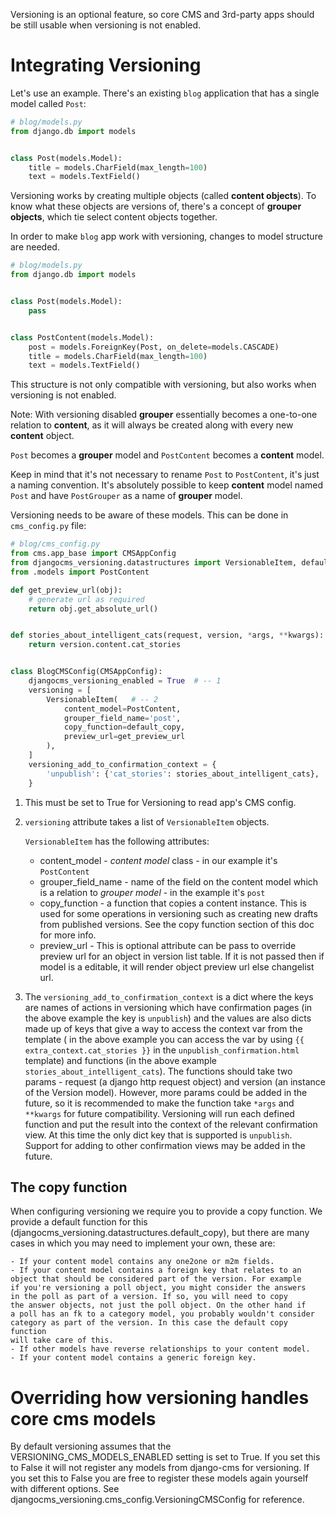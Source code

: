 Versioning is an optional feature, so core CMS and 3rd-party apps
should be still usable when versioning is not enabled.

# Integrating Versioning

Let's use an example. There's an existing `blog` application
that has a single model called `Post`:

```python
# blog/models.py
from django.db import models


class Post(models.Model):
    title = models.CharField(max_length=100)
    text = models.TextField()
```

Versioning works by creating multiple objects (called **content objects**).
To know what these objects are versions of, there's a concept of **grouper objects**,
which tie select content objects together.

In order to make `blog` app work with versioning, changes to model structure are needed.

```python
# blog/models.py
from django.db import models


class Post(models.Model):
    pass


class PostContent(models.Model):
    post = models.ForeignKey(Post, on_delete=models.CASCADE)
    title = models.CharField(max_length=100)
    text = models.TextField()
```

This structure is not only compatible with versioning,
but also works when versioning is not enabled.

Note: With versioning disabled **grouper** essentially becomes a one-to-one
relation to **content**, as it will always be created along with
every new **content** object.

`Post` becomes a **grouper** model and `PostContent` becomes a **content** model.

Keep in mind that it's not necessary to rename `Post` to `PostContent`,
it's just a naming convention. It's absolutely possible to keep **content** model
named `Post` and have `PostGrouper` as a name of **grouper** model.

Versioning needs to be aware of these models. This can be done in `cms_config.py` file:

```python
# blog/cms_config.py
from cms.app_base import CMSAppConfig
from djangocms_versioning.datastructures import VersionableItem, default_copy
from .models import PostContent

def get_preview_url(obj):
    # generate url as required
    return obj.get_absolute_url()


def stories_about_intelligent_cats(request, version, *args, **kwargs):
    return version.content.cat_stories


class BlogCMSConfig(CMSAppConfig):
    djangocms_versioning_enabled = True  # -- 1
    versioning = [
        VersionableItem(   # -- 2
            content_model=PostContent,
            grouper_field_name='post',
            copy_function=default_copy,
            preview_url=get_preview_url
        ),
    ]
    versioning_add_to_confirmation_context = {
        'unpublish': {'cat_stories': stories_about_intelligent_cats},
    }
```

1. This must be set to True for Versioning to read app's CMS config.
2. `versioning` attribute takes a list of `VersionableItem` objects.

    `VersionableItem` has the following attributes:

    - content_model - *content model* class - in our example it's `PostContent`
    - grouper_field_name - name of the field on the content model which is
    a relation to *grouper model* - in the example it's `post`
    - copy_function - a function that copies a content instance. This is
    used for some operations in versioning such as creating new drafts
    from published versions. See the copy function section of this doc for more info.
    - preview_url - This is optional attribute can be pass to override preview url for an object in version list
    table. If it is not passed then if model is a editable, it will render object preview url else
    changelist url.
3. The `versioning_add_to_confirmation_context` is a dict where the keys are
   names of actions in versioning which have confirmation pages (in the
   above example the key is `unpublish`) and the values are also dicts made up
   of keys that give a way to access the context var from the template (
   in the above example you can access the var by using `{{ extra_context.cat_stories }}`
   in the `unpublish_confirmation.html` template) and functions (in
   the above example `stories_about_intelligent_cats`).
   The functions should take two params - request (a django http request object)
   and version (an instance of the Version model). However, more params
   could be added in the future, so it is recommended to make the function
   take `*args` and `**kwargs` for future compatibility.
   Versioning will run each defined function and put the result
   into the context of the relevant confirmation view.
   At this time the only dict key that is supported is `unpublish`.
   Support for adding to other confirmation views may be added in the future.


## The copy function
When configuring versioning we require you to provide a copy function.
We provide a default function for this (djangocms_versioning.datastructures.default_copy),
but there are many cases in which you may need to implement your own, these are:

    - If your content model contains any one2one or m2m fields.
    - If your content model contains a foreign key that relates to an
    object that should be considered part of the version. For example
    if you're versioning a poll object, you might consider the answers
    in the poll as part of a version. If so, you will need to copy
    the answer objects, not just the poll object. On the other hand if
    a poll has an fk to a category model, you probably wouldn't consider
    category as part of the version. In this case the default copy function
    will take care of this.
    - If other models have reverse relationships to your content model.
    - If your content model contains a generic foreign key.


# Overriding how versioning handles core cms models
By default versioning assumes that the VERSIONING_CMS_MODELS_ENABLED setting
is set to True. If you set this to False it will not register any models
from django-cms for versioning. If you set this to False you are free to
register these models again yourself with different options.
See djangocms_versioning.cms_config.VersioningCMSConfig for reference.
